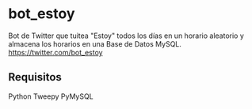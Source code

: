 # bot_estoy
Bot de Twitter que tuitea "Estoy" todos los días en un horario aleatorio y almacena los horarios en una Base de Datos MySQL.
https://twitter.com/bot_estoy

## Requisitos
Python
Tweepy
PyMySQL
